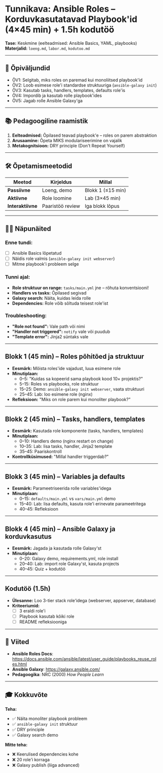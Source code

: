 # Tunnikava: Ansible Roles – Korduvkasutatavad Playbook'id (4×45 min) + 1.5h kodutöö

**Tase:** Keskmine (eelteadmised: Ansible Basics, YAML, playbooks)  
**Materjalid:** `loeng.md`, `labor.md`, `kodutoo.md`

---

## 🎯 Õpiväljundid
- ÕV1: Selgitab, miks roles on paremad kui monoliitsed playbook'id
- ÕV2: Loob esimese role'i standardse struktuuriga (`ansible-galaxy init`)
- ÕV3: Kasutab tasks, handlers, templates, defaults role'is
- ÕV4: Impordib ja kasutab rolle playbook'ides
- ÕV5: Jagab rolle Ansible Galaxy'ga

---

## 📚 Pedagoogiline raamistik

1. **Eelteadmised:** Õpilased teavad playbook'e – roles on parem abstraktion
2. **Arusaamine:** Õpeta MIKS modulariseerimine on vajalik
3. **Metakognitsioon:** DRY principle (Don't Repeat Yourself)

---

## 🛠️ Õpetamismeetodid

| Meetod | Kirjeldus | Millal |
|--------|-----------|--------|
| **Passiivne** | Loeng, demo | Blokk 1 (≤15 min) |
| **Aktiivne** | Role loomine | Lab (3×45 min) |
| **Interaktiivne** | Paaristöö review | Iga blokk lõpus |

---

## 👨‍🏫 Näpunäited

### Enne tundi:
- [ ] Ansible Basics lõpetatud
- [ ] Näidis role valmis (`ansible-galaxy init webserver`)
- [ ] Mitme playbook'i probleem selge

### Tunni ajal:
- **Role struktuur on range:** `tasks/main.yml` jne – rõhuta konventsiooni!
- **Handlers vs tasks:** Õpilased segivad
- **Galaxy search:** Näita, kuidas leida rolle
- **Dependencies:** Role võib sõltuda teisest role'ist

### Troubleshooting:
- **"Role not found":** Vale path või nimi
- **"Handler not triggered":** `notify` vale või puudub
- **"Template error":** Jinja2 süntaks vale

---

## Blokk 1 (45 min) – Roles põhitõed ja struktuur

- **Eesmärk:** Mõista roles'ide vajadust, luua esimene role
- **Minutiplaan:**
  - 0–5: "Kuidas sa kopeerid sama playbook kood 10× projektis?"
  - 5–15: Roles vs playbooks, role struktuur
  - 15–25: Demo: `ansible-galaxy init webserver`, vaata struktuuri
  - 25–45: Lab: loo esimene role (nginx)
- **Refleksioon:** "Miks on role parem kui monoliter playbook?"

---

## Blokk 2 (45 min) – Tasks, handlers, templates

- **Eesmärk:** Kasutada role komponente (tasks, handlers, templates)
- **Minutiplaan:**
  - 0–10: Handlers demo (nginx restart on change)
  - 10–35: Lab: lisa tasks, handler, Jinja2 template
  - 35–45: Paariskontroll
- **Kontrollküsimused:** "Millal handler triggerdab?"

---

## Blokk 3 (45 min) – Variables ja defaults

- **Eesmärk:** Parameetriseerida rolle variables'idega
- **Minutiplaan:**
  - 0–15: `defaults/main.yml` vs `vars/main.yml` demo
  - 15–40: Lab: lisa defaults, kasuta role'i erinevate parameetritega
  - 40–45: Refleksioon

---

## Blokk 4 (45 min) – Ansible Galaxy ja korduvkasutus

- **Eesmärk:** Jagada ja kasutada rolle Galaxy'st
- **Minutiplaan:**
  - 0–20: Galaxy demo, requirements.yml, role install
  - 20–40: Lab: import role Galaxy'st, kasuta projects
  - 40–45: Quiz + kodutöö

---

## Kodutöö (1.5h)

- **Ülesanne:** Loo 3-tier stack role'idega (webserver, appserver, database)
- **Kriteeriumid:**
  - [ ] 3 eraldi role'i
  - [ ] Playbook kasutab kõiki role
  - [ ] README refleksiooniga

---

## 📖 Viited

- **Ansible Roles Docs**: https://docs.ansible.com/ansible/latest/user_guide/playbooks_reuse_roles.html
- **Ansible Galaxy**: https://galaxy.ansible.com/
- **Pedagoogika**: NRC (2000) *How People Learn*

---

## 🎓 Kokkuvõte

**Teha:**
- ✅ Näita monoliter playbook probleem
- ✅ `ansible-galaxy init` struktuur
- ✅ DRY principle
- ✅ Galaxy search demo

**Mitte teha:**
- ❌ Keerulised dependencies kohe
- ❌ 20 role'i korraga
- ❌ Galaxy publish (liiga advanced)

